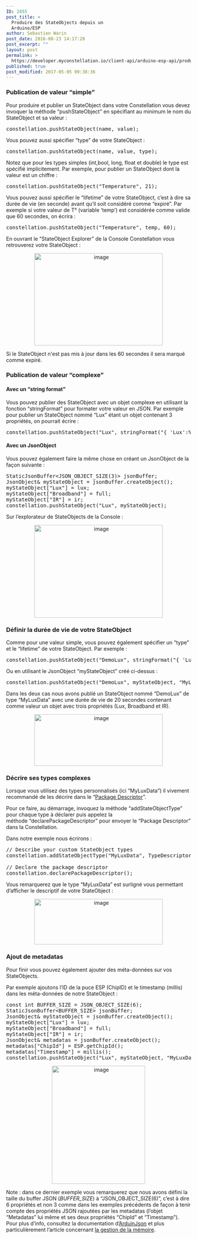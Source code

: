 ```yaml
---
ID: 2455
post_title: >
  Produire des StateObjects depuis un
  Arduino/ESP
author: Sebastien Warin
post_date: 2016-08-23 14:17:28
post_excerpt: ""
layout: post
permalink: >
  https://developer.myconstellation.io/client-api/arduino-esp-api/produire-des-stateobjects-depuis-arduino-esp/
published: true
post_modified: 2017-05-05 09:38:36
---
```

<h3>Publication de valeur “simple”</h3>

Pour produire et publier un StateObject dans votre Constellation vous devez invoquer la méthode “pushStateObject” en spécifiant au minimum le nom du StateObject et sa valeur :

<pre class="lang:cpp decode:true">constellation.pushStateObject(name, value);</pre>

Vous pouvez aussi spécifier “type” de votre StateObject :

<pre class="lang:cpp decode:true">constellation.pushStateObject(name, value, type);</pre>

Notez que pour les types simples (int,bool, long, float et double) le type est spécifié implicitement. Par exemple, pour publier un StateObject dont la valeur est un chiffre :

<pre class="lang:cpp decode:true">constellation.pushStateObject("Temperature", 21);</pre>

Vous pouvez aussi spécifier le “lifetime” de votre StateObject, c’est à dire sa durée de vie (en seconde) avant qu’il soit considéré comme “expiré”. Par exemple si votre valeur de T° (variable ‘temp’) est considérée comme valide que 60 secondes, on écrira :

<pre class="lang:cpp decode:true">constellation.pushStateObject("Temperature", temp, 60);</pre>

En ouvrant le “StateObject Explorer” de la Console Constellation vous retrouverez votre StateObject :

<p align="center"><a href="https://developer.myconstellation.io/wp-content/uploads/2016/09/image-2.png"><img style="background-image: none; padding-top: 0px; padding-left: 0px; display: inline; padding-right: 0px; border: 0px;" title="image" src="https://developer.myconstellation.io/wp-content/uploads/2016/09/image_thumb-2.png" alt="image" width="350" height="251" border="0" /></a></p>

<p style="text-align: left;" align="center">Si le StateObject n'est pas mis à jour dans les 60 secondes il sera marqué comme expiré.</p>

<h3>Publication de valeur “complexe”</h3>

<h4>Avec un “string format”</h4>

Vous pouvez publier des StateObject avec un objet complexe en utilisant la fonction “stringFormat” pour formater votre valeur en JSON. Par exemple pour publier un StateObject nommé “Lux” étant un objet contenant 3 propriétés, on pourrait écrire :

<pre class="lang:cpp decode:true">constellation.pushStateObject("Lux", stringFormat("{ 'Lux':%d, 'Broadband':%d, 'IR':%d }", lux, full, ir));</pre>

<h4>Avec un JsonObject</h4>

Vous pouvez également faire la même chose en créant un JsonObject de la façon suivante :

<pre class="lang:cpp decode:true">StaticJsonBuffer&lt;JSON_OBJECT_SIZE(3)&gt; jsonBuffer;
JsonObject&amp; myStateObject = jsonBuffer.createObject();
myStateObject["Lux"] = lux;
myStateObject["Broadband"] = full;
myStateObject["IR"] = ir;
constellation.pushStateObject("Lux", myStateObject);</pre>

Sur l’explorateur de StateObjects de la Console :

<p align="center"><a href="https://developer.myconstellation.io/wp-content/uploads/2016/09/image-3.png"><img style="background-image: none; padding-top: 0px; padding-left: 0px; display: inline; padding-right: 0px; border: 0px;" title="image" src="https://developer.myconstellation.io/wp-content/uploads/2016/09/image_thumb-3.png" alt="image" width="350" height="252" border="0" /></a></p>

<h3>Définir la durée de vie de votre StateObject</h3>

Comme pour une valeur simple, vous pouvez également spécifier un “type” et le “lifetime” de votre StateObject. Par exemple :

<pre class="lang:cpp decode:true">constellation.pushStateObject("DemoLux", stringFormat("{ 'Lux':%d, 'Broadband':%d, 'IR':%d }", lux, full, ir), "MyLuxData", 20);</pre>

Ou en utilisant le JsonObject “myStateObject” créé ci-dessus :

<pre class="lang:cpp decode:true">constellation.pushStateObject("DemoLux", myStateObject, "MyLuxData", 20);</pre>

Dans les deux cas nous avons publié un StateObject nommé “DemoLux” de type “MyLuxData” avec une durée de vie de 20 secondes contenant comme valeur un objet avec trois propriétés (Lux, Broadband et IR).

<p align="center"><a href="https://developer.myconstellation.io/wp-content/uploads/2016/09/image-4.png"><img style="background-image: none; padding-top: 0px; padding-left: 0px; display: inline; padding-right: 0px; border: 0px;" title="image" src="https://developer.myconstellation.io/wp-content/uploads/2016/09/image_thumb-4.png" alt="image" width="350" height="140" border="0" /></a></p>

<h3>Décrire ses types complexes</h3>

Lorsque vous utilisez des types personnalisés (ici “MyLuxData”) il vivement recommandé de les décrire dans le “<a href="/concepts/messaging-message-scope-messagecallback-saga/#Auto-description_des_MessageCallbacks">Package Descriptor</a>”.

Pour ce faire, au démarrage, invoquez la méthode “addStateObjectType” pour chaque type à déclarer puis appelez la méthode “declarePackageDescriptor” pour envoyer le “Package Descriptor” dans la Constellation.

Dans notre exemple nous écrirons :

<pre class="lang:cpp decode:true">// Describe your custom StateObject types  
constellation.addStateObjectType("MyLuxData", TypeDescriptor().setDescription("MyLuxData demo").addProperty("Broadband", "System.Int32").addProperty("IR", "System.Int32").addProperty("Lux", "System.Int32")); 

// Declare the package descriptor
constellation.declarePackageDescriptor();</pre>

Vous remarquerez que le type “MyLuxData” est surligné vous permettant d’afficher le descriptif de votre StateObject :

<p align="center"><a href="https://developer.myconstellation.io/wp-content/uploads/2016/09/image-5.png"><img style="background-image: none; padding-top: 0px; padding-left: 0px; display: inline; padding-right: 0px; border: 0px;" title="image" src="https://developer.myconstellation.io/wp-content/uploads/2016/09/image_thumb-5.png" alt="image" width="350" height="124" border="0" /></a></p>

<h3>Ajout de metadatas</h3>

Pour finir vous pouvez également ajouter des méta-données sur vos StateObjects.

Par exemple ajoutons l’ID de la puce ESP (ChipID) et le timestamp (millis) dans les méta-données de notre StateObject :

<pre class="lang:cpp decode:true">const int BUFFER_SIZE = JSON_OBJECT_SIZE(6);
StaticJsonBuffer&lt;BUFFER_SIZE&gt; jsonBuffer;
JsonObject&amp; myStateObject = jsonBuffer.createObject();
myStateObject["Lux"] = lux;
myStateObject["Broadband"] = full;
myStateObject["IR"] = ir;
JsonObject&amp; metadatas = jsonBuffer.createObject();
metadatas["ChipId"] = ESP.getChipId();
metadatas["Timestamp"] = millis();
constellation.pushStateObject("Lux", myStateObject, "MyLuxData", 20, &amp;metadatas);
</pre>

<p align="center"><a href="https://developer.myconstellation.io/wp-content/uploads/2016/09/image-6.png"><img style="background-image: none; padding-top: 0px; padding-left: 0px; display: inline; padding-right: 0px; border: 0px;" title="image" src="https://developer.myconstellation.io/wp-content/uploads/2016/09/image_thumb-6.png" alt="image" width="254" height="321" border="0" /></a></p>

Note : dans ce dernier exemple vous remarquerez que nous avons défini la taille du buffer JSON (<em>BUFFER_SIZE</em>) à “JSON_OBJECT_SIZE(6)”, c’est à dire 6 propriétés et non 3 comme dans les exemples précédents de façon à tenir compte des propriétés JSON rajoutées par les metadatas (l’objet “Metadatas” lui même et ses deux propriétés “ChipId” et “Timestamp”). Pour plus d’info, consultez la documentation d’<a href="https://github.com/bblanchon/ArduinoJson/wiki">ArduinJson</a> et plus particulièrement l’article concernant <a href="https://github.com/bblanchon/ArduinoJson/wiki/Memory%20model">la gestion de la mémoire</a>.